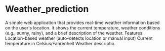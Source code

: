 # Weather_prediction
A simple web application that provides real-time weather information based on the user's location. It shows the current temperature, weather conditions (e.g., sunny, rainy), and a brief description of the weather.  Features: Location-based weather (auto-detects location or manual input) Current temperature in Celsius/Fahrenheit Weather descriptio.
